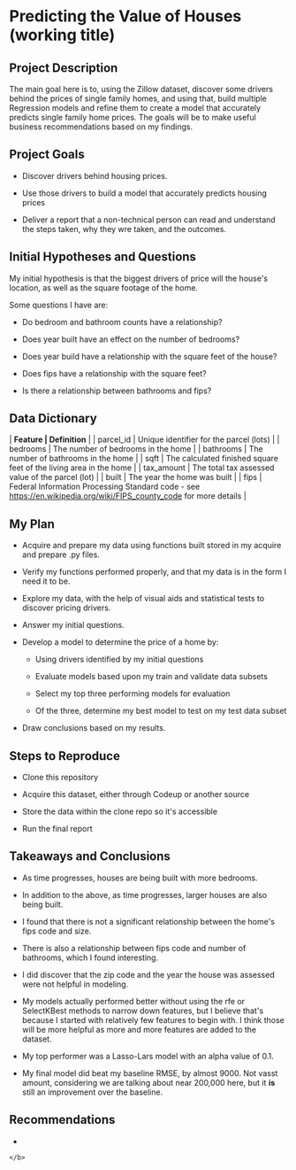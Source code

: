 # Predicting the Value of Houses (working title)

## Project Description

<div class="alert alert-block alert-success">
<b></b>
    
The main goal here is to, using the Zillow dataset, discover some drivers behind the prices of single family homes, and using that, build multiple Regression models and refine them to create a model that accurately predicts single family home prices. The goals will be to make useful business recommendations based on my findings.

</b>    
    
## Project Goals

<div class="alert alert-block alert-success">
<b></b>
    
- Discover drivers behind housing prices.

- Use those drivers to build a model that accurately predicts housing prices

- Deliver a report that a non-technical person can read and understand the steps taken, why they wre taken, and the outcomes.

</b>
    
## Initial Hypotheses and Questions

<div class="alert alert-block alert-success">
<b></b>
    
My initial hypothesis is that the biggest drivers of price will the house's location, as well as the square footage of the home. 

Some questions I have are:

- Do bedroom and bathroom counts have a relationship?

- Does year built have an effect on the number of bedrooms?

- Does year build have a relationship with the square feet of the house?
 
- Does fips have a relationship with the square feet?

- Is there a relationship between bathrooms and fips?

    </b>
    
## Data Dictionary

| **Feature | Definition** |
| parcel_id |  Unique identifier for the parcel (lots) |
| bedrooms | The number of bedrooms in the home |
| bathrooms | The number of bathrooms in the home |
| sqft | The calculated finished square feet of the living area in the home | 
| tax_amount | The total tax assessed value of the parcel (lot) |
| built | The year the home was built |
| fips |  Federal Information Processing Standard code -  see https://en.wikipedia.org/wiki/FIPS_county_code for more details |

## My Plan

<div class="alert alert-block alert-success">
<b></b>
    
- Acquire and prepare my data using functions built stored in my acquire and prepare .py files.

- Verify my functions performed properly, and that my data is in the form I need it to be. 

- Explore my data, with the help of visual aids and statistical tests to discover pricing drivers.

- Answer my initial questions.

- Develop a model to determine the price of a home by:

    - Using drivers identified by my initial questions 
    
    - Evaluate models based upon my train and validate data subsets
    
    - Select my top three performing models for evaluation
    
    - Of the three, determine my best model to test on my test data subset
    
- Draw conclusions based on my results.
    
    </b>

## Steps to Reproduce

<div class="alert alert-block alert-success">
<b></b>
    
- Clone this repository

- Acquire this dataset, either through Codeup or another source

- Store the data within the clone repo so it's accessible

- Run the final report
    
    </b>

## Takeaways and Conclusions

<div class="alert alert-block alert-success">
<b></b>
    
- As time progresses, houses are being built with more bedrooms.

- In addition to the above, as time progresses, larger houses are also being built.

- I found that there is not a significant relationship between the home's fips code and size.

- There is also a relationship between fips code and number of bathrooms, which I found interesting.

- I did discover that the zip code and the year the house was assessed were not helpful in modeling.

- My models actually performed better without using the rfe or SelectKBest methods to narrow down features, but I believe that's because I started with relatively few features to begin with. I think those will be more helpful as more and more features are added to the dataset.

- My top performer was a Lasso-Lars model with an alpha value of 0.1.

- My final model did beat my baseline RMSE, by almost 9000. Not vasst amount, considering we are talking about near 200,000 here, but it **is** still an improvement over the baseline.

    </b>
    
## Recommendations

<div class="alert alert-block alert-success">
<b></b>
    
- 
    
    </b>
